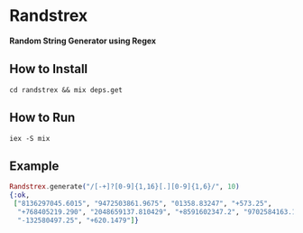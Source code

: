 # Randstrex

**Random String Generator using Regex**

## How to Install
```
cd randstrex && mix deps.get
```

## How to Run

```
iex -S mix
```

## Example

```elixir
Randstrex.generate("/[-+]?[0-9]{1,16}[.][0-9]{1,6}/", 10)
{:ok,
 ["8136297045.6015", "9472503861.9675", "01358.83247", "+573.25",
  "+768405219.290", "2048659137.810429", "+8591602347.2", "9702584163.132950",
  "-132580497.25", "+620.1479"]}
 ```

